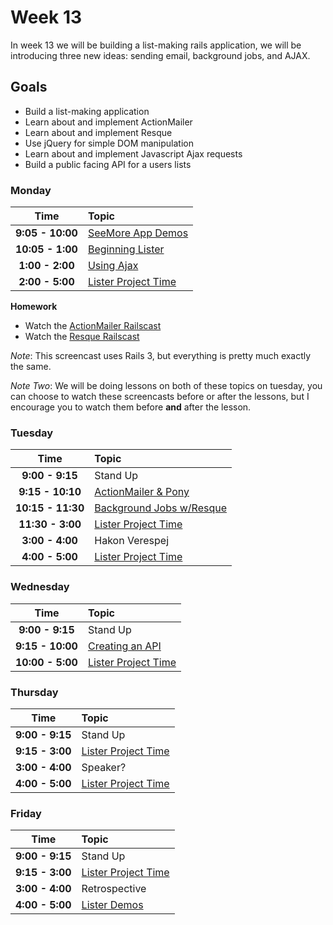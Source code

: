 # Week 13

In week 13 we will be building a list-making rails application, we will be introducing three new ideas: sending email, background jobs, and AJAX.

## Goals
- Build a list-making application
- Learn about and implement ActionMailer
- Learn about and implement Resque
- Use jQuery for simple DOM manipulation
- Learn about and implement Javascript Ajax requests
- Build a public facing API for a users lists

### Monday
| Time                | Topic               |
|:-------------------:|:--------------------|
| **9:05 - 10:00**  | [SeeMore App Demos](../week12/see-more.md)      |
| **10:05 - 1:00**  | [Beginning Lister](lister.md)      |
| **1:00 - 2:00**   | [Using Ajax](monday/ajax.md)      |
| **2:00 - 5:00**   | [Lister Project Time](lister.md)      |

**Homework**

- Watch the [ActionMailer Railscast](http://railscasts.com/episodes/206-action-mailer-in-rails-3)
- Watch the [Resque Railscast](http://railscasts.com/episodes/271-resque)

*Note*: This screencast uses Rails 3, but everything is pretty much exactly the same.

*Note Two*: We will be doing lessons on both of these topics on tuesday, you can choose to watch these screencasts before or after the lessons, but I encourage you to watch them before **and** after the lesson.

### Tuesday
| Time              | Topic               |
|:-----------------:|:--------------------|
| **9:00 - 9:15**   | Stand Up            |
| **9:15 - 10:10**  | [ActionMailer & Pony](tuesday/mailers.md)      |
| **10:15 - 11:30** | [Background Jobs w/Resque](tuesday/background-jobs.md)|
| **11:30 - 3:00**  | [Lister Project Time](lister.md)      |
| **3:00 - 4:00**  | Hakon Verespej      |
| **4:00 - 5:00**  | [Lister Project Time](lister.md)      |


### Wednesday
| Time                | Topic               |
|:-------------------:|:--------------------|
| **9:00 - 9:15**     | Stand Up            |
| **9:15 - 10:00**     | [Creating an API](wednesday/creating-an-api-in-rails.md)      |
| **10:00 - 5:00**  | [Lister Project Time](lister.md)      |

### Thursday
| Time                | Topic               |
|:-------------------:|:--------------------|
| **9:00 - 9:15**     | Stand Up            |
| **9:15 - 3:00**  | [Lister Project Time](lister.md)      |
| **3:00 - 4:00**  | Speaker?      |
| **4:00 - 5:00**  | [Lister Project Time](lister.md)      |

### Friday

| Time                | Topic               |
|:-------------------:|:--------------------|
| **9:00 - 9:15**     | Stand Up            |
| **9:15 - 3:00**  | [Lister Project Time](lister.md) |
| **3:00 - 4:00**  | Retrospective      |
| **4:00 - 5:00**  | [Lister Demos](lister.md)      |


